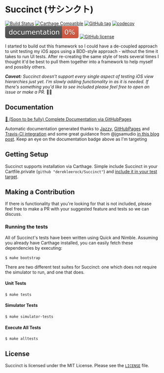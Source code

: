 # Succinct (サシンクト)
[![Build Status](https://travis-ci.org/derekleerock/Succinct.svg?branch=master)](https://travis-ci.org/derekleerock/Succinct)
[![Carthage Compatible](https://img.shields.io/badge/Carthage-compatible-4BC51D.svg?style=flat)](https://github.com/Carthage/Carthage)
[![GitHub tag](https://img.shields.io/github/tag/derekleerock/Succinct.svg)](https://GitHub.com/derekleerock/Succinct/tags/)
[![codecov](https://codecov.io/gh/derekleerock/Succinct/branch/master/graph/badge.svg)](https://codecov.io/gh/derekleerock/Succinct)
[![jazzy docs](https://raw.githubusercontent.com/derekleerock/Succinct/gh-pages/badge.svg?sanitize=true)](https://derekleerock.github.io/Succinct)
[![GitHub license](https://img.shields.io/github/license/derekleerock/Succinct.svg)](https://github.com/derekleerock/Succinct/blob/master/LICENSE)

I started to build out this framework so I could have a de-coupled approach to unit testing my iOS apps using a BDD-style approach - without the time it takes to run UI tests. After re-creating the same style of tests several times I thought it'd be best to pull them together into a framework to help myself and possibly others.

**_Caveat:_** _Succinct doesn't support every single aspect of testing iOS view hierarchies just yet. I'm slowly adding functionality in as it is needed. If there's something you'd like to see included please feel free to open an issue or make a PR._ 👍🏻

## Documentation
[ 📄 (Soon to be fully) Complete Documentation via GitHubPages](https://derekleerock.github.io/Succinct/)

Automatic documentation generated thanks to [Jazzy](https://github.com/realm/jazzy), [GitHubPages](https://pages.github.com/) and [Travis-CI integration](https://docs.travis-ci.com/user/deployment/pages/) and some great guidance from @jgsamudio [in this blog post](https://medium.com/@jonathan2457/generate-host-your-ios-documentation-39e21b382ce8). Keep an eye on the documentation badge above as I'm targeting

## Getting Setup
Succinct supports installation via Carthage. Simple include Succinct in your Cartfile.private (`github "derekleerock/Succinct"`) and [include it in your test target](https://github.com/Carthage/Carthage#adding-frameworks-to-unit-tests-or-a-framework).

## Making a Contribution
If there is functionality that you're looking for that is not included, please feel free to make a PR with your suggested feature and tests so we can discuss.

### Running the tests
All of Succinct's tests have been written using Quick and Nimble. Assuming you already have Carthage installed, you can easily fetch these dependencies by executing:

`$ make bootstrap`

There are two different test suites for Succinct: one which does not require the simulator to run, and one that does.

#### Unit Tests
`$ make tests`

#### Simulator Tests
`$ make simulator-tests`

#### Execute All Tests
`$ make alltests`

## License
Succinct is licensed under the MIT License. Please see the [`LICENSE`](https://github.com/derekleerock/succinct/blob/master/LICENSE) file.
